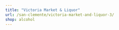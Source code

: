```yaml
---
title: "Victoria Market & Liquor"
url: /san-clemente/victoria-market-and-liquor-3/
shop: alcohol
---
```

